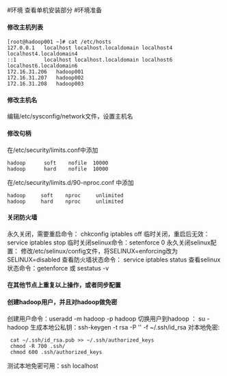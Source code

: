 #环境
查看单机安装部分
#环境准备
#### 修改主机列表
```
[root@hadoop001 ~]# cat /etc/hosts
127.0.0.1   localhost localhost.localdomain localhost4 localhost4.localdomain4
::1         localhost localhost.localdomain localhost6 localhost6.localdomain6
172.16.31.206	hadoop001
172.16.31.207	hadoop002
172.16.31.208	hadoop003
```
#### 修改主机名
编辑/etc/sysconfig/network文件，设置主机名
#### 修改句柄
在/etc/security/limits.conf中添加
```
hadoop		soft	nofile	10000
hadoop		hard	nofile	10000

```
在/etc/security/limits.d/90-nproc.conf 中添加
```
hadoop     soft    nproc     unlimited
hadoop     hard    nproc     unlimited
```
#### 关闭防火墙
永久关闭，需要重启命令： chkconfig iptables off
临时关闭，重启后无效： service iptables stop
临时关闭selinux命令：setenforce 0
永久关闭selinux配置： 修改/etc/selinux/config文件，将SELINUX=enforcing改为SELINUX=disabled
查看防火墙状态命令： service iptables status
查看selinux状态命令：getenforce 或 sestatus -v

#### 在其他节点上重复以上操作，或者同步配置
#### 创建hadoop用户，并且对hadoop做免密
创建用户命令：useradd -m hadoop -p hadoop
切换用户到hadoop ： su - hadoop
生成本地公私钥：ssh-keygen -t rsa -P '' -f ~/.ssh/id_rsa
对本地免密:
``` 
 cat ~/.ssh/id_rsa.pub >> ~/.ssh/authorized_keys
 chmod -R 700 .ssh/
 chmod 600 .ssh/authorized_keys 
```
测试本地免密可用：ssh localhost
 

